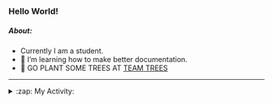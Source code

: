 ### Hello World!

##### About:
- Currently I am a student.
- 🌱 I’m learning how to make better documentation.
- 🌱 GO PLANT SOME TREES AT [TEAM TREES](https://teamtrees.org/)

---
<details>
  <summary>:zap: My Activity:</summary>
  
<!--START_SECTION:waka-->
![Code Time](http://img.shields.io/badge/Code%20Time-1%2C007%20hrs%205%20mins-blue)

**I'm a Night 🦉** 

```text
🌞 Morning    94 commits     ███░░░░░░░░░░░░░░░░░░░░░░   13.39% 
🌆 Daytime    153 commits    █████░░░░░░░░░░░░░░░░░░░░   21.79% 
🌃 Evening    216 commits    ███████░░░░░░░░░░░░░░░░░░   30.77% 
🌙 Night      239 commits    ████████░░░░░░░░░░░░░░░░░   34.05%

```
📅 **I'm Most Productive on Tuesday** 

```text
Monday       105 commits    ███░░░░░░░░░░░░░░░░░░░░░░   14.96% 
Tuesday      133 commits    ████░░░░░░░░░░░░░░░░░░░░░   18.95% 
Wednesday    78 commits     ██░░░░░░░░░░░░░░░░░░░░░░░   11.11% 
Thursday     100 commits    ███░░░░░░░░░░░░░░░░░░░░░░   14.25% 
Friday       97 commits     ███░░░░░░░░░░░░░░░░░░░░░░   13.82% 
Saturday     81 commits     ███░░░░░░░░░░░░░░░░░░░░░░   11.54% 
Sunday       108 commits    ███░░░░░░░░░░░░░░░░░░░░░░   15.38%

```


📊 **This Week I Spent My Time On** 

```text
🔥 Editors: 
VS Code                  7 hrs 44 mins       █████████████████████████   100.0%

🐱‍💻 Projects: 
CSF22                    3 hrs 46 mins       ████████████░░░░░░░░░░░░░   48.72% 
praise-demo              2 hrs 16 mins       ███████░░░░░░░░░░░░░░░░░░   29.51% 
file-utils               1 hr 41 mins        █████░░░░░░░░░░░░░░░░░░░░   21.77%

```


 Last Updated on 21/01/2023 05:03:54 UTC
<!--END_SECTION:waka-->
</details>
